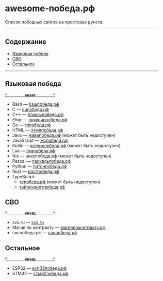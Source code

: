 # <a name="start"></a>awesome-победа.рф

Список победных сайтов на просторах рунета.

---

## <a name="toc"></a>Содержание
- [Языковая победа](#language)
- [СВО](#svo)
- [Остальное](#other)

---

## <a name="language"></a>Языковая победа
**[`^        назад        ^`](#start)**
- Bash — [башпобеда.рф](https://башпобеда.рф)
- C — [сипобеда.рф](https://сипобеда.рф)
- C++ — [плюсыпобеда.рф](https://плюсыпобеда.рф)
- Elixir — [эликсирпобеда.рф](http://эликсирпобеда.рф)
- Go — [гопобеда.рф](http://гопобеда.рф)
- HTML — [хтмлпобеда.рф](https://хтмлпобеда.рф)
- Java — [жавапобеда.рф](https://жавапобеда.рф) (может быть недоступен)
- JavaScript — [жспобеда.рф](https://жспобеда.рф)
- Kotlin — [котлинпобеда.рф](https://котлинпобеда.рф) (может быть недоступен)
- Lua — [луапобеда.рф](https://луапобеда.рф)
- Nix — [никспобеда.рф](https://никспобеда.рф) (может быть недоступен)
- Pascal — [паскальпобеда.рф](https://паскальпобеда.рф)
- Python — [питонпобеда.рф](https://питонпобеда.рф)
- Rust — [растпобеда.рф](https://растпобеда.рф)
- TypeScript:
    - [тспобеда.рф](https://тспобеда.рф) (может быть недоступен)
    - [тайпскриптпобеда.рф](https://тайпскриптпобеда.рф)
## <a name="svo"></a>СВО
**[`^        назад        ^`](#start)**
- svo.ru — [svo.ru](https://svo.ru)
- Магия по контракту — [магияпоконтракту.рф](http://магияпоконтракту.рф)
- свопобеда.рф — [свопобеда.рф](https://свопобеда.рф)
## <a name="other"></a>Остальное
**[`^        назад        ^`](#start)**
- ESP32 — [есп32победа.рф](https://есп32победа.рф)
- STM32 — [стм32победа.рф](http://стм32победа.рф)
